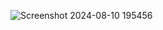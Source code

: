 ![Screenshot 2024-08-10 195456](https://github.com/user-attachments/assets/4761fbf9-ea55-4f23-bb1a-1a71b3cc4a3e)
